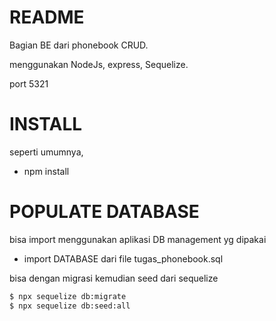 # README
Bagian BE dari phonebook CRUD.

menggunakan NodeJs, express,  Sequelize.

port 5321

# INSTALL
seperti umumnya,
- npm install
# POPULATE DATABASE
bisa import menggunakan aplikasi DB management yg dipakai
- import DATABASE dari file tugas_phonebook.sql


bisa dengan migrasi kemudian seed dari sequelize

```sh
$ npx sequelize db:migrate
$ npx sequelize db:seed:all
```
